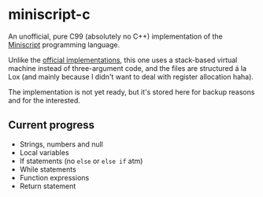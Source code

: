 # miniscript-c

An unofficial, pure C99 (absolutely no C++) implementation of the [Miniscript](https://miniscript.org/) programming language.

Unlike the [official implementations](https://github.com/joestrout/miniscript), this one uses a stack-based virtual machine instead of three-argument code, and the files are structured á la Lox (and mainly because I didn't want to deal with register allocation haha).

The implementation is not yet ready, but it's stored here for backup reasons and for the interested.

## Current progress

- Strings, numbers and null
- Local variables
- If statements (no `else` or `else if` atm)
- While statements
- Function expressions
- Return statement
